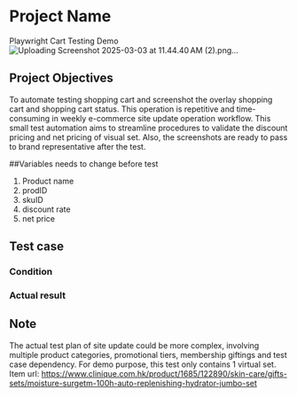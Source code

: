 # Project Name
Playwright Cart Testing Demo
![Uploading Screenshot 2025-03-03 at 11.44.40 AM (2).png…]()

## Project Objectives
To automate testing shopping cart and screenshot the overlay shopping cart and shopping cart status. This operation is repetitive and time-consuming in weekly e-commerce site update operation workflow.
This small test automation aims to streamline procedures to validate the discount pricing and net pricing of visual set. Also, the screenshots are ready to pass to brand representative after the test.

##Variables needs to change before test
1. Product name
2. prodID
3. skuID
4. discount rate
5. net price

## Test case
### Condition

### Actual result


## Note
The actual test plan of site update could be more complex, involving multiple product categories, promotional tiers, membership giftings and test case dependency. 
For demo purpose, this test only contains 1 virtual set.
Item url: https://www.clinique.com.hk/product/1685/122890/skin-care/gifts-sets/moisture-surgetm-100h-auto-replenishing-hydrator-jumbo-set
